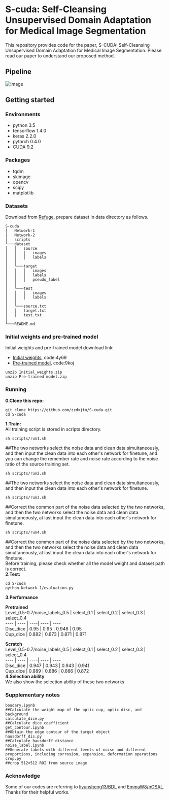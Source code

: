 # S-cuda: Self-Cleansing Unsupervised Domain Adaptation for Medical Image Segmentation
This repository provides code for the paper, S-CUDA: Self-Cleansing Unsupervised Domain Adaptation for Medical Image Segmentation. Please read our paper to understand our proposed method.
## Pipeline
![image](https://user-images.githubusercontent.com/38779372/110201691-84edaa00-7e9f-11eb-94bb-1043dc82eba7.png)
## Getting started
### Environments
* python 3.5
* tensorflow 1.4.0
* keras 2.2.0
* pytorch 0.4.0
* CUDA 9.2
### Packages
* tqdm
* skimage
* opencv
* scipy
* matplotlib
### Datasets
Download from [Refuge](https://refuge.grand-challenge.org/), prepare dataset in data directory as follows.
```
S-cuda
│   Network-1
|   Network-2
│   scripts
└───dataset
│   │   source
│   │   │   images
│   │   │   labels
│   │
│   └───target
│   │   │   images
│   │   │   labels
│   │   │   pseudo_label 
│   │ 
│   └───test
│   │   │   images
│   │   │   labels
│   │
│   └───source.txt
│   │   target.txt
│   │   test.txt
│        
└───README.md
```
### Initial weights and pre-trained model
Initial weights and pre-trained model download link:
* [Initial weights](https://pan.baidu.com/s/1EUfmEAyUn6NdBbJ7Pq8C_Q), code:4y69
* [Pre-trained model](https://pan.baidu.com/s/1R05swgfBVpXSscVI07mxpg), code:9koj
```
unzip Initial_weights.zip 
unzip Pre-trained model.zip 
```
### Running
__0.Clone this repo:__  
```
git clone https://github.com/zzdxjtu/S-cuda.git
cd S-cuda
```
__1.Train:__  
All training script is stored in scripts directory.
```
sh scripts/run1.sh  
```
##The two networks select the noise data and clean data simultaneously, and then input the clean data into each other's network for finetune, and you can change the remember rate and noise rate according to the noise ratio of the source training set.
```
sh scripts/run2.sh  
```
##The two networks select the noise data and clean data simultaneously, and then input the clean data into each other's network for finetune.
```
sh scripts/run3.sh  
```
##Correct the common part of the noise data selected by the two networks, and then the two networks select the noise data and clean data simultaneously, at last input the clean data into each other's network for finetune.
```
sh scripts/run4.sh  
```
##Correct the common part of the noise data selected by the two networks, and then the two networks select the noise data and clean data simultaneously, at last input the clean data into each other's network for finetune.  
Before training, please check whether all the model weight and dataset path is correct.  
__2.Test:__  
```
cd S-cuda
python Network-1/evaluation.py
```
__3.Performance__  

**Pretrained**  
Level_0.5-0.7/noise_labels_0.5 | select_0.1 | select_0.2 | select_0.3 | select_0.4  
---- | ---- | ----| ---- | ----  
Disc_dice | 0.95 | 0.95 | 0.948 | 0.95  
Cup_dice | 0.882 | 0.873 | 0.871 | 0.871  

**Scratch**  
Level_0.5-0.7/noise_labels_0.5 | select_0.1 | select_0.2 | select_0.3 | select_0.4   
---- | ---- | ----| ---- | ----  
Disc_dice | 0.947 | 0.943 | 0.943 | 0.941  
Cup_dice | 0.889 | 0.886 | 0.886 | 0.872  
__4.Selection ability__  
We also show the selection ability of these two networks
### Supplementary notes  
```
boudary.ipynb  
##Calculate the weight map of the optic cup, optic disc, and background  
calculate_dice.py  
##Calculate dice coefficient  
get_contour.ipynb  
##Obtain the edge contour of the target object  
hausdorff_dis.py  
##Calculate hausdorff distance  
noise_label.ipynb  
##Generate labels with different levels of noise and different proportions, including corrosion, expansion, deformation operations
crop.py  
##crop 512×512 ROI from source image
```
### Acknowledge  
Some of our codes are referring to [liyunsheng13/BDL](https://github.com/liyunsheng13/BDL) and [EmmaW8/pOSAL](https://github.com/EmmaW8/pOSAL). Thanks for their helpful works.
